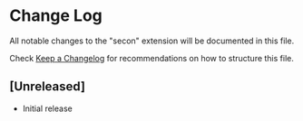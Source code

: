 # Change Log

All notable changes to the "secon" extension will be documented in this file.

Check [Keep a Changelog](http://keepachangelog.com/) for recommendations on how to structure this file.

## [Unreleased]

- Initial release